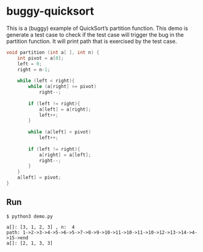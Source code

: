 # buggy-quicksort

This is a (buggy) example of QuickSort’s partition function. This demo is generate a test case to check if the test case will trigger the
bug in the partition function. It will print path that is exercised by the test case.

``` c++
void partition (int a[ ], int n) {
    int pivot = a[0];
    left = 0;
    right = n-1;
    
    while (left < right){
        while (a[right] >= pivot)
            right--;
        
        if (left != right){
            a[left] = a[right];
            left++;
        }
        
        while (a[left] < pivot)
            left++;
        
        if (left != right){
            a[right] = a[left];
            right--;
        }
    }
    a[left] = pivot;
}
```

## Run
```shell
$ python3 demo.py
```
```shell
a[]: [3, 1, 2, 3] , n:  4
path: 1->2->3->4->5->6->5->7->8->9->10->11->10->11->10->12->13->14->4->15->end
a[]: [2, 1, 3, 3]
```
